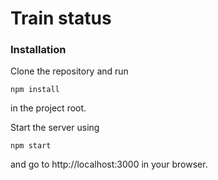 # Train status
### Installation
Clone the repository and run
```
npm install
```
in the project root.  
  
Start the server using
```
npm start
```
and go to http://localhost:3000 in your browser.
